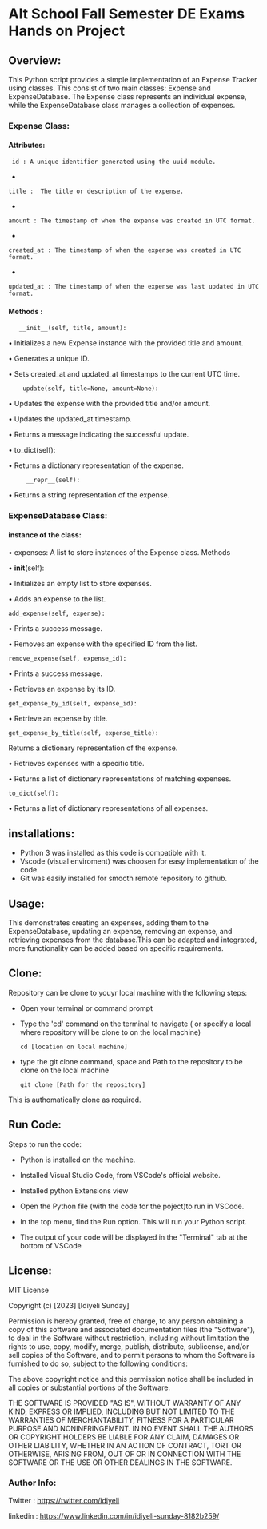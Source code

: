 
# Alt School Fall Semester DE Exams Hands on Project


## Overview:

This Python script provides a simple implementation of an Expense Tracker using classes. This consist of two main classes: Expense and ExpenseDatabase. The Expense class represents an individual expense, while the ExpenseDatabase class manages a collection of expenses.


### Expense Class:
#### Attributes:

     id : A unique identifier generated using the uuid module.
*

    title :  The title or description of the expense.
    
*

    amount : The timestamp of when the expense was created in UTC format.

*

    created_at : The timestamp of when the expense was created in UTC format.

*
  
    updated_at : The timestamp of when the expense was last updated in UTC format.  


#### Methods :

	   __init__(self, title, amount):

•	Initializes a new Expense instance with the provided title and amount.

•	Generates a unique ID.

•	Sets created_at and updated_at timestamps to the current UTC time.

        update(self, title=None, amount=None):

•	Updates the expense with the provided title and/or amount.

•	Updates the updated_at timestamp.

•	Returns a message indicating the successful update.

•	to_dict(self):

•	Returns a dictionary representation of the expense.

         __repr__(self):

•	Returns a string representation of the expense.


### ExpenseDatabase Class:

#### instance of the class: 

•	expenses: A list to store instances of the Expense class.
Methods

•	__init__(self):

•	Initializes an empty list to store expenses.


•	Adds an expense to the list.

    add_expense(self, expense):

•	Prints a success message.


•	Removes an expense with the specified ID from the list.

    remove_expense(self, expense_id):

•	Prints a success message.

•	Retrieves an expense by its ID.

    get_expense_by_id(self, expense_id):

•   Retrieve an expense by title.

    get_expense_by_title(self, expense_title):

Returns a dictionary representation of the expense.

•	Retrieves expenses with a specific title.

•	Returns a list of dictionary representations of matching 
expenses.

    to_dict(self):

•	Returns a list of dictionary representations of all expenses.






## installations:

* Python 3 was installed as this code is compatible with it.
* Vscode (visual enviroment) was choosen for easy implementation of the code.
* Git was easily installed for smooth remote repository to github.

## Usage:

This demonstrates creating an expenses, adding them to the ExpenseDatabase, updating an expense, removing an expense, and retrieving expenses from the database.This can be adapted and integrated, more functionality can be added based on specific requirements.


## Clone:
Repository can be clone to youyr local machine with the following steps:
* Open your terminal or command prompt
* Type the 'cd' command on the terminal to navigate ( or specify a local where repository will be clone to on the local machine)

      cd [location on local machine]   

* type the git clone command, space and Path to the repository to be clone on the local machine

      git clone [Path for the repository]

This is authomatically clone as required.


## Run Code:

Steps to run the code:

* Python is installed on the machine.

* Installed Visual Studio Code, from VSCode's official website.

* Installed python Extensions view 


* Open the Python file (with the code for the poject)to run in VSCode.

* In the top menu, find the Run option. This will run your Python script.

* The output of your code will be displayed in the "Terminal" tab at the bottom of VSCode


## License:

MIT License

Copyright (c)   [2023]   [Idiyeli Sunday]

Permission is hereby granted, free of charge, to any person obtaining a copy
of this software and associated documentation files (the "Software"), to deal
in the Software without restriction, including without limitation the rights
to use, copy, modify, merge, publish, distribute, sublicense, and/or sell
copies of the Software, and to permit persons to whom the Software is
furnished to do so, subject to the following conditions:

The above copyright notice and this permission notice shall be included in all
copies or substantial portions of the Software.

THE SOFTWARE IS PROVIDED "AS IS", WITHOUT WARRANTY OF ANY KIND, EXPRESS OR
IMPLIED, INCLUDING BUT NOT LIMITED TO THE WARRANTIES OF MERCHANTABILITY,
FITNESS FOR A PARTICULAR PURPOSE AND NONINFRINGEMENT. IN NO EVENT SHALL THE
AUTHORS OR COPYRIGHT HOLDERS BE LIABLE FOR ANY CLAIM, DAMAGES OR OTHER
LIABILITY, WHETHER IN AN ACTION OF CONTRACT, TORT OR OTHERWISE, ARISING FROM,
OUT OF OR IN CONNECTION WITH THE SOFTWARE OR THE USE OR OTHER DEALINGS IN THE
SOFTWARE.

### Author Info: 

Twitter : https://twitter.com/idiyeli

linkedin : https://www.linkedin.com/in/idiyeli-sunday-8182b259/



